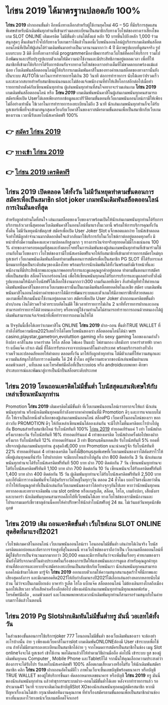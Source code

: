 # ไก่ชน 2019  ได้มาตรฐานปลอดภัย 100%

**ไก่ชน 2019** ฝากถอนขั้นต่ำ  อีกหนึ่งทางเลือกสำหรับผู้ใช้งานยุคใหม่ 4G – 5G ที่มีบริการสุดแสนพิเศษสำหรับนักเดิมพันทุกท่านที่เข้ามาร่วมลงทะเบียนเป็นสมาชิกกับทางเว็บไซต์ของทางเราเสี่ยงโชค เกม SLOT ONLINE เติมเครดิต ไม่มีขั้นต่ำ เล่นได้ตั้งแต่ หลัก 10 บาทขึ้นไปถึงหลัก 1,000 ร่วมสนุกสุดๆ ตื่นเต้นเร้าใจไปกับทางเว็บเกมเราได้แล้วในตอนี้เว็บพนันออนไลน์ผู้บริการเกมเดิมพันสล็อตออนไลน์ที่เปิดให้ผู้เล่นได้ร่วมเดิมพันมาอย่างเป็นเวลานานมากกว่า 4 ปี มีภาพรูปแบบที่ดูสมจจริง รูปแบบระบบ 3 มิติ
อีกทั้งทางเรายังมี programmerมืออาชีพการสร้างเว็บไซต์ที่คอยให้บริการ  รวมไปถึงพัฒนาและปรับปรุงรูปแบบตัวเกมให้มีความน่าใช้งานและมีประสิทธิภาพอยู่ตลอดเวลา เพื่อที่ให้สมาชิกที่เข้ามาใช้บริการได้รับการต้อนรับจากทางเว็บไซต์ของเราอย่างเต็มที่ไม่ขาดตกบกพร่องแม้แต่น้อย เว็บเดิมพันสล็อตออนไลน์ผู้ให้บริการเกมเดิมพันคาสิโนของทางค่ายเกมสล็อตของทางเรานั้นยังเป็นระบบ AUTOใช้เวลาในการทำรายการไม่เกิน 30 วินาที ต่อการทำรายการ นับได้เลยว่าIรวดเร็วและสะดวกสบายสำหรับสมาชิกแน่นอนและไม่ต้องแจ้งพนักงานที่ทำให้เสียโอกาสอีกต่อไปเมื่อทำรายการฝากตังค์กับเซียนพนันทุกท่าน
ผู้เล่นพนันทุกท่านที่สนใจอยากจะร่วมเล่นเกม **ไก่ชน 2019** เกมเดิมพันสล็อตออนไลน์ หรือ ***ไก่ชน 2019*** เกมเดิมพันพนันคาสิโนผู้เล่นเกมพนันทุกคนสามารถสมัครเพื่อเปิด Userได้เลยเพียงกรอกข้อมูลและปรัวัติตามขั้นตอนที่เว็บเกมพนันออนไลน์เรามีให้เพียงไม่กี่อย่างเท่านั้น ใช้เวลาในการทำรายการลงทะเบียนไม่ถึง 3 นาที นักเล่นเกมพนันทุกท่านก็จะได้รับยูสเซอร์เพื่อที่จะเข้ามาสนุกสุดเหวี่ยงกับเว็บคาสิโนของเราสมัครตามขั้นตอนเพื่อเป็นสมาชิกกับเว็บเกมของเราณ เวลานี้รับเลยโบนัสเครดิตฟรี 100%

## 👉 [สมัคร ไก่ชน 2019](https://archa888.com/)
## 👉 [ทางเข้า ไก่ชน 2019](https://archa888.com/)
## 👉 [ไก่ชน 2019 เครดิตฟรี](https://archa888.com/)

## ไก่ชน 2019 เปิดตลอด ได้ทั้งวัน ไม่มีวันหยุดทำตามขั้นตอนการสมัครเพื่อเป็นสมาชิก slot joker เกมพนันเดิมพันสล็อตออนไลน์การเงินมั่นคงที่สุด

สำหรับลูกค้าท่านใดที่สนใจ เล่นเกมสล็อตของเว็บของเราพร้อมเปิดให้นักเล่นเกมพนันทุกท่านได้รับการบริการแล้วเวลานี้สุดยอดเว็บเดิมพันคาสิโนออนไลน์ที่มาแรงในเวลานี้ พร้อมให้การบริการคุณทั้งวัน ทั้งคืน ไม่มีวันหยุดนักขัตฤกษ์ สมัครเพื่อเปิด User Joker Slot แจ็กพอตแตกง่าย โบนัสเข้าตลอด จึงทำให้มีลูกค้าจำนวนมากติดอกติดใจแล้วกลับมาใช้บริการกับในเว็บไซต์เราต่ออยู่ตลอดทุกครั้ง มิหนำซ้ำยังมีความมั่นคงและความปลอดภัยสูงมาก ๆ ทางการเงินจ่ายจริงทุกยอดไม่มีโกงแน่นอน 100 % ค่ายของเราครอบคลุมที่สุดและยังตอบโจทย์ในการเดิมพันของผู้เล่นเกมพนันทุกท่านที่เข้ามาร่วมใช้งานกับในเว็บของเรา
เว็บไซต์ของเรามีโบนัสเครดิตฟรีแจกให้กับสมาชิกที่เข้ามาทำรายการสมัครใหม่ทุกยูสเซอร์ เว็บเกมพนันเดิมพันสล็อตทำตามขั้นตอนการสมัครเพื่อเป็นสมาชิก  PG SLOT ที่ได้รับกระแสนิยมมากที่สุดเป็นระดับต้นๆของเมืองไทย พร้อมบริการนักเดิมพันได้ทั้งวันพร้อมยังมีเจ้าหน้าที่และพนักงานที่มีประสิทธิภาพและคุณภาพคอยบริการและดูแลคุณลูกค้าอยู่ตลอด ทำตามขั้นตอนการสมัครเพื่อเป็นสมาชิก สล็อตโจ๊กเกอร์ออนไลน์ เพื่อให้เซียนพนันทุกคนได้รับการบริการและดูแลอย่างทั่วถึงมีรูปแบบเกมให้นักล่าโบนัสฟรีได้เลือกใช้งานมากกว่า300 เกมกันเลยทีเดียว
สิ่งสำคัญที่ทำให้ค่ายเกมเดิมพันพนันคาสิโนของทางเว็บเกมของเรานั้นเป็นเกมเดิมพันสล็อตยอดฮิตในเอเชีย สมัคร  เกมเดิมพันพนันคาสิโนออนไลน์ทางค่ายของเราได้มีการพัฒนาระบบและตัวเกมให้มีภาพกราฟิกที่สวยสดและงดงามเพื่อให้เกมนั้นน่าใช้งานอยู่ตลอดเวลา สมัครเพื่อเปิด User Joker ฝากถอนเครดิตขขั้นต่ำ ฝาก/ถอน เงินได้รวดเร็วด้วยระบบอัตโนมัติ ใช้เวลาทำรายการไม่เกิน 2 นาทีทั้งรายการฝากและถอนสามารถทำรายการได้ด้วยตนเองง่ายๆ หรือหากผู้ใช้งานท่านใดไม่สามารถทำรายการถอนด้วยตนเองได้ผู้เดิมพันสามารถแจ้งเจ้าหน้าที่เพื่อทำรายการถอนเงินให้ได้

ณ ปัจจุบันนี้เชื่อได้เลยว่าเกมคาสิโน ONLINE **ไก่ชน 2019** ฝาก-ถอน ขั้นต่ำTRUE WALLET ที่กำลังได้รับความนิยม2021เลยก็ว่าได้โดยเว็บพนันของเรา สล็อตออนไลน์ได้นำ  wm casino,playstar,gametron,evoluttion gaming หรือ sexy gaming โลกของเกมกำถั่ว  ยิงปลา คาสิโนสด บาคาร่าสด ไฮโล สล็อต ไพ่แคง ปั่นแปะ ไพ่สามกอง เสือมังกร บาคาร่าสายฟ้า บาคาร่า แบ็คแจ๊ค เก้าเก ดัมมี่ ที่ได้การรับรองจากจากบ่อนคาสิโนต่างประเทศ พร้อมบริการอย่างทั่วถึงรวดเร็วและปลอดภัยคอยให้คำตอบ ตลอดทั้งวัน มาให้กับลูกค้าทุกท่าน ได้มีตัวเกมที่ให้ความสนุกและความมันส์สนุกไปกับการวางเดิมพัน ได้ 24 ชั่วโมง อยู่ที่ความสะดวกของนักเล่นพนันผ่านบนคอมพิวเตอร์ , แท็บเลต และโทรศัพท์มือถือที่เป็นระบบios หรือ androidแบบพกพา ศึกษาประสบการณ์และพัฒนาสู่การเป็นนักปั่นสล็อตระดับประเทศ

## ไก่ชน 2019 โอนถอนเครดิตไม่มีขั้นต่ำ โบนัสสุดแสนพิเศษให้กับเหล่าเซียนพนันทุกท่าน

 Promotion  **ไก่ชน 2019** เติมเครดิตไม่มีขั้นต่ำ ที่เว็บเกมพนันออนไลน์เราอยากจะให้แก่  นักเล่นพนันทุกท่าน หรือนักเดิมพันทุกคนที่กำลังอยากหาค่ายพนันที่มี  Promotion ดีๆ และการแจกแบบไม่กั๊ก ให้เราเป็นอีกหนึ่งตัวเลือกของผู้เล่นเกมพนันออนไลน์ สล็อตPG เว็บคาสิโนออนไลน์ของเรา ขอกล่าวกับ PROMOTION ดีๆ ให้กับเหล่าเซียนพนันได้ลองเล่นกัน จะมีโปรโมชั่นเครดิตอะไรบ้างไปดูกัน
Bonusสำหรับสมาชิกใหม่ รับโบนัสทันที 100% [ไก่ชน 2019](https://archa888.com/) ทำยอดเทิร์นแค่ 1 เท่า
โบนัสฝากครั้งแรกของวัน รับโบนัสทันที 16% ทำยอดเทิร์นแค่ 4 เท่าของเครดิต
โบนัสฝากครั้งต่อไปของฝากครั้งแรก รับโบนัสทันที 12% ทำยอดเทิร์นแค่ 3 เท่า
Bonusคืนยอดเสีย รับโบนัสทันที 5% ยอดที่เสียจากผู้เล่นเกมพนันทุกท่าน สูงสุดถึง6,000 บาท
 Promotion แนะนำคนรู้จัก รับโบนัสทันที 22% ทำยอดเทิร์นแค่ 4 เท่าของเครดิต
ในทั้งนี้Bonusสุดพิเศษที่เว็บเกมพนันของเราได้คัดสรรไว้ให้เพื่อผู้เล่นทุกคนที่น่ารัก โปรฝากบ่อย จะมีแบบไหนบ้างไปดูกัน
ฝาก 800 ติดต่อกัน 3 วัน นักเล่นเกมพนันทุกท่านจะได้รับโบนัสเครดิตฟรีทันที 500 บาท
ฝาก 700 ติดต่อกัน 7 วัน เซียนพนันทุกท่านจะได้รับโบนัสเครดิตฟรีทันที 1,100 บาท
ฝาก 700 ติดต่อกัน 10 วัน เซียนพนันจะได้รับเครดิตฟรีทันที 1,400 บาท
ฝาก 400 ติดต่อกัน 15 วัน ผู้เดิมพันทุกท่านจะได้รับโบนัสเครดิตฟรีทันที 2,500 บาท
และก็ยังมีการวางเดิมพันที่จะได้ลุ้นรับรางวัลใหญ่ในทุกๆวัน ตลอด 24 ชั่วโมง บอกไว้ตรงนี้เลยว่าคืนกำไรให้กับคุณลูกค้าที่เป็นนักเล่นกับเว็บเกมพนันของเราได้อย่างจุกๆกันไปเลย หากว่านักพนันทุกคนอยากลองและอยากจะเดิมพัน เกม slot online หรือเกมรูเล็ต, สล็อต, ไฮโล, เกมยิงปลา, เสือมังกร และบาคาร่า นักเดิมพันทุกคนสามารถคลิ๊กไปที่เว็บพนันได้เลย ทางเว็บไซต์ของเรามีพนักงานและโปรแกรมเมอร์เชี่ยวชาญด้านนี้คอยให้คำปรึกษาให้นักล่าโบนัสฟรีอยู่ 24 ชม. ไม่เว้นแต่วันหยุดนักขัตฤกษ์

## ไก่ชน 2019 เติม ถอนเครดิตขั้นต่ำ  เว็บไซต์เกม SLOT ONLINE สุดฮิตที่มาแรงปี2021

เว็บไซต์เกมคาสิโนออนไลน์ เว็บเกมพนันออนไลน์เรา โอนถอนไม่มีขั้นต่ำ เล่นง่ายได้เงินจริง โบนัสเครดิตแตกบ่อยและอัตราการจ่ายสูงที่สุในตอนนี้ ทางเว็บไซต์ของเราถือว่าเป็น เว็บเกมสล็อตออนไลน์ที่มีผู้ใช้บริการเป็นจำนวนมากมากกว่า 30,000 คนและมีการยืนยันว่าจะเพิ่มขึ้นเรื่อยๆ ค่ายเกมของเรานั้นยังได้รับจากคาสิโนต่างประเทศในเรื่องของการเปิดให้แทงพนันและการดูแล สำหรับคุณลูกค้าทุกท่านที่ต้องการและอยากที่จะสมัครลงทะเบียนเป็นสมาชิกกับเว็บพนันเรา นักเล่นพนันทุกคนสามารถแอดไลน์เข้ามาได้เลย
	มารู้จัก **ไก่ชน 2019** ออกแบบตัวเกมให้ความสนุกสนานสุดเร้าใจที่มีภาพและเสียงสุดอลังการ และมีเกมยอดฮิต2021ให้กับกำลังมาแรงปี2021ได้เลือกเล่นอย่างหลากหลายนับไม่ถ้วน  ไม่ว่าจะเป็นเกมป๊อกเด้ง บาคาร่า รูเล็ต ไฮโล แบ็กแจ๊ค สล็อตออนไลน์ ไม่ต้องเดินทางไกลถึงเมืองนอกให้เสียเวลา หรือเสียค่าเครื่องอีกต่อไป เพียงแค่นักเล่นเกมพนันทุกท่านมีทุกแพลตฟอร์ม , โทรศัพท์มือถือ , คอมพิวเตอร์ และไอแพดพกพาสะดวกนักเดิมพันทุกท่านก็สามารถร่วมสนุกกับในค่ายเกมเราได้แล้วในตอนนี้

## ไก่ชน 2019  Pg Slotฝากเดิมพันไม่มีขั้นต่ำทรู มันนี่ วอเลทได้ทั้งวัน

ในส่วนของขั้นตอนการใช้บริการjoker 777 โอนถอนไม่มีขั้นต่ำ ของเว็บเดิมพันของเรา จะต้องทำอะไรบ้างนั้น ง่าย ๆ เพียงแค่เว็บคาสิโนเราslot เกมเดิมพันONLONEต้องมี User เข้าระบบเพื่อใช้งาน ถ้ายังไม่มีสามารถลงทะเบียนเป็นสมาชิกได้ง่าย ๆ จากโหมดการสมัครเป็นสมาชิกในช่อง เมนู Slot onlineจึงจะได้ ยูสเซอร์ เข้าใช้งาน พอได้มาแล้วก็ให้ทำตามวิธีผ่านมือถือ ต่อไปนี้
เข้าระบบ ยูส  ของผู้เดิมพันทุกคน Computer , Mobile Phone และTabletก็ได้
จากนั้นให้คุณเลือกความประสงค์ว่า ต้องการจะได้รับโปร รับเลยโบนัสเครดิตฟรี 100% สล็อตเกมเสี่ยงดวงหรือไม่รับ
ให้นักเดิมพันสมัครสมาชิก คลิก **ไก่ชน 2019** ฝากถอนอัตโนมัติไว ภาพในเว็บจะขึ้นเลขบัญชีพร้อมธนาคาร หรือบัญชี TRUE WALLET ของผู้ให้บริการขึ้นมา
คัดลอกหมายเลขธนาคาร หรือบัญชี **ไก่ชน 2019** ทรู มันนี่ ของนักเล่นพนันทุกท่าน แล้วทำธุรกรรมระบบฝาก-ถอนไม่มีขั้นต่ำได้เลย
หลังจากทำรายการแล้ว รอประมาณ41 วินาที ระบบจะเติมเงินเข้าบัญชีSlot XOของนักเล่นพนันทุกคนผู้สมัครสมาชิก
หากมีปัญหาเรื่องเงินไม่เข้า กรุณาติดต่อทีมงานคุณภาพ ที่ทำเรื่องสมัครตามขั้นตอนเพื่อเป็นสมาชิกผ่านช่องทางที่แนบเอาไว้ทางหน้าเว็บเกมสล็อตโจ๊กเกอร์


